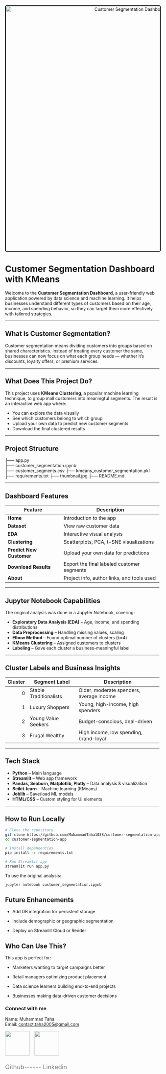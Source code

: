 <p align="center">
  <img src="banner.png" alt="Customer Segmentation Dashboard" width="800"  style="border: 2px solid black; border-radius: 5px;" />
</p>

#  Customer Segmentation Dashboard with KMeans

Welcome to the **Customer Segmentation Dashboard**, a user-friendly web application powered by data science and machine learning. It helps businesses understand different types of customers based on their age, income, and spending behavior, so they can target them more effectively with tailored strategies.

---

##  What Is Customer Segmentation?

Customer segmentation means dividing customers into groups based on shared characteristics. Instead of treating every customer the same, businesses can now focus on what each group needs — whether it’s discounts, loyalty offers, or premium services.

---

##  What Does This Project Do?

This project uses **KMeans Clustering**, a popular machine learning technique, to group mall customers into meaningful segments. The result is an interactive web app where:

- You can explore the data visually  
- See which customers belong to which group  
- Upload your own data to predict new customer segments  
- Download the final clustered results  

---

##  Project Structure

├── app.py       
├── customer_segmentation.ipynb  
├── customer_segments.csv
├── kmeans_customer_segmentation.pkl
├── requirements.txt
├── thumbnail.jpg
├── README.md 


---

##  Dashboard Features

| Feature                      | Description |
|-----------------------------|-------------|
| **Home**                    | Introduction to the app |
| **Dataset**                 | View raw customer data |
| **EDA**                     | Interactive visual analysis |
| **Clustering**              | Scatterplots, PCA, t-SNE visualizations |
| **Predict New Customer**    | Upload your own data for predictions |
| **Download Results**        | Export the final labeled customer segments |
| **About**                   | Project info, author links, and tools used |

---

##  Jupyter Notebook Capabilities

The original analysis was done in a Jupyter Notebook, covering:

-  **Exploratory Data Analysis (EDA)** – Age, income, and spending distributions  
-  **Data Preprocessing** – Handling missing values, scaling  
-  **Elbow Method** – Found optimal number of clusters (k=4)  
-  **KMeans Clustering** – Assigned customers to clusters  
-  **Labeling** – Gave each cluster a business-meaningful label  

---

##  Cluster Labels and Business Insights

| Cluster | Segment Label         | Description |
|--------:|------------------------|------------------------------------------------|
| 0       | Stable Traditionalists | Older, moderate spenders, average income       |
| 1       | Luxury Shoppers        | Young, high-income, high spenders              |
| 2       | Young Value Seekers    | Budget-conscious, deal-driven                  |
| 3       | Frugal Wealthy         | High income, low spending, brand-loyal         |

---

##  Tech Stack

- **Python** – Main language  
- **Streamlit** – Web app framework  
- **Pandas, Seaborn, Matplotlib, Plotly** – Data analysis & visualization  
- **Scikit-learn** – Machine learning (KMeans)  
- **Joblib** – Save/load ML models  
- **HTML/CSS** – Custom styling for UI elements  

---

##  How to Run Locally

```bash
# Clone the repository
git clone https://github.com/MuhammadTaha1038/customer-segmentation-app.git
cd customer-segmentation-app

# Install dependencies
pip install -r requirements.txt

# Run Streamlit app
streamlit run app.py
```

To use the original analysis:

```bash
jupyter notebook customer_segmentation.ipynb
```
## Future Enhancements
- Add DB integration for persistent storage

- Include demographic or geographic segmentation

- Deploy on Streamlit Cloud or Render

## Who Can Use This?
This app is perfect for:

- Marketers wanting to target campaigns better

- Retail managers optimizing product placement

- Data science learners building end-to-end projects

- Businesses making data-driven customer decisions

### Connect with me
Name: Muhammad Taha \
Email: contact.taha2005@gmail.com

 <div style="text-align: left; font-size: 20px; color: gray;">
<a href="https://github.com/MuhammadTaha1038" target="_blank" style="text-decoration: none;">
            <img src="https://cdn-icons-png.flaticon.com/512/25/25231.png" width="80" style="margin-right:10px;" />
        </a>
        <a href="https://linkedin.com/in/muhammad-taha-b88807248/" target="_blank" style="text-decoration: none;">
            <img src="https://cdn-icons-png.flaticon.com/512/174/174857.png" width="80" />
        </a>
        <p>Github------ Linkedin</p>
</div>
